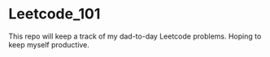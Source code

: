 # Leetcode_101
This repo will keep a track of my dad-to-day Leetcode problems. Hoping to keep myself productive.
